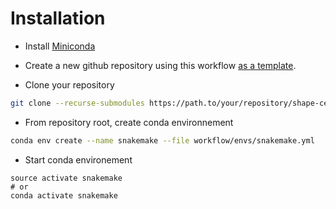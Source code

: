 # Installation

- Install [Miniconda](https://docs.conda.io/en/latest/miniconda.html)

- Create a new github repository using this workflow [as a template](https://help.github.com/en/articles/creating-a-repository-from-a-template).

- Clone your repository 
```bash
git clone --recurse-submodules https://path.to/your/repository/shape-ce

```

- From repository root, create conda environnement
```bash
conda env create --name snakemake --file workflow/envs/snakemake.yml
```
- Start conda environement
```
source activate snakemake
# or 
conda activate snakemake
```
